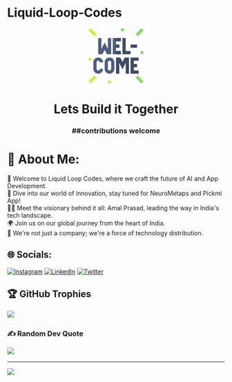 # Liquid-Loop-Codes
<p align="center">
  <img src="https://github.com/amalprasad0/Liquid-Loop-Security-Software/blob/master/welcome-back.png" width="128">
  <br />
  <h1 align="center">Lets Build it Together</h1>
  <h3 align="center">

##contributions welcome

  </h3>
</p>

# 💫 About Me:
🚀 Welcome to Liquid Loop Codes, where we craft the future of AI and App Development.<br>🧠 Dive into our world of innovation, stay tuned for NeuroMetaps and Pickmi App!<br>👨‍💼 Meet the visionary behind it all: Amal Prasad, leading the way in India's tech landscape.<br>🌍 Join us on our global journey from the heart of India.<br>🏢 We're not just a company; we're a force of technology distribution.


## 🌐 Socials:
[![Instagram](https://img.shields.io/badge/Instagram-%23E4405F.svg?logo=Instagram&logoColor=white)](https://instagram.com/liquidloopcodes) [![LinkedIn](https://img.shields.io/badge/LinkedIn-%230077B5.svg?logo=linkedin&logoColor=white)](https://linkedin.com/in/liquidloopcodes) [![Twitter](https://img.shields.io/badge/Twitter-%231DA1F2.svg?logo=Twitter&logoColor=white)](https://twitter.com/liquidloopcodes) 


## 🏆 GitHub Trophies
![](https://github-profile-trophy.vercel.app/?username=liquid-loop&theme=radical&no-frame=false&no-bg=true&margin-w=4)

### ✍️ Random Dev Quote
![](https://quotes-github-readme.vercel.app/api?type=horizontal&theme=dark)

---
[![](https://visitcount.itsvg.in/api?id=liquid-loop&icon=0&color=0)](https://visitcount.itsvg.in)

<!-- Proudly created with GPRM ( https://gprm.itsvg.in ) -->

